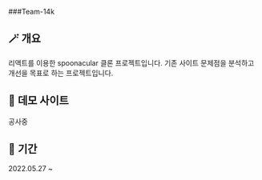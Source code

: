 ###Team-14k


## 🪄 개요
리액트를 이용한 spoonacular 클론 프로젝트입니다.
기존 사이트 문제점을 분석하고 개선을 목표로 하는 프로젝트입니다.


## 🌟 데모 사이트
공사중


## 📆 기간
2022.05.27 ~ 

